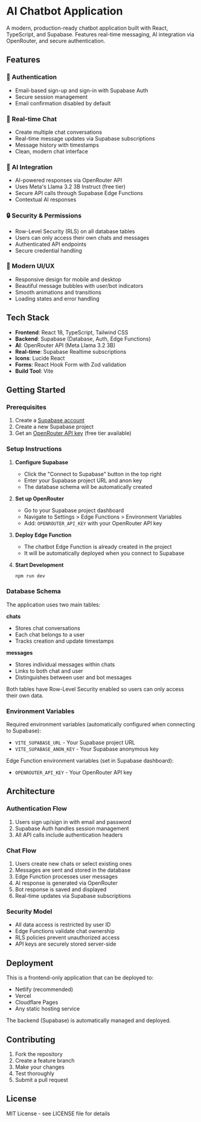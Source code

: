 # AI Chatbot Application

A modern, production-ready chatbot application built with React, TypeScript, and Supabase. Features real-time messaging, AI integration via OpenRouter, and secure authentication.

## Features

### 🔐 Authentication
- Email-based sign-up and sign-in with Supabase Auth
- Secure session management
- Email confirmation disabled by default

### 💬 Real-time Chat
- Create multiple chat conversations
- Real-time message updates via Supabase subscriptions
- Message history with timestamps
- Clean, modern chat interface

### 🤖 AI Integration
- AI-powered responses via OpenRouter API
- Uses Meta's Llama 3.2 3B Instruct (free tier)
- Secure API calls through Supabase Edge Functions
- Contextual AI responses

### 🔒 Security & Permissions
- Row-Level Security (RLS) on all database tables
- Users can only access their own chats and messages
- Authenticated API endpoints
- Secure credential handling

### 🎨 Modern UI/UX
- Responsive design for mobile and desktop
- Beautiful message bubbles with user/bot indicators
- Smooth animations and transitions
- Loading states and error handling

## Tech Stack

- **Frontend**: React 18, TypeScript, Tailwind CSS
- **Backend**: Supabase (Database, Auth, Edge Functions)
- **AI**: OpenRouter API (Meta Llama 3.2 3B)
- **Real-time**: Supabase Realtime subscriptions
- **Icons**: Lucide React
- **Forms**: React Hook Form with Zod validation
- **Build Tool**: Vite

## Getting Started

### Prerequisites

1. Create a [Supabase account](https://app.supabase.com)
2. Create a new Supabase project
3. Get an [OpenRouter API key](https://openrouter.ai) (free tier available)

### Setup Instructions

1. **Configure Supabase**
   - Click the "Connect to Supabase" button in the top right
   - Enter your Supabase project URL and anon key
   - The database schema will be automatically created

2. **Set up OpenRouter**
   - Go to your Supabase project dashboard
   - Navigate to Settings > Edge Functions > Environment Variables
   - Add: `OPENROUTER_API_KEY` with your OpenRouter API key

3. **Deploy Edge Function**
   - The chatbot Edge Function is already created in the project
   - It will be automatically deployed when you connect to Supabase

4. **Start Development**
   ```bash
   npm run dev
   ```

### Database Schema

The application uses two main tables:

**chats**
- Stores chat conversations
- Each chat belongs to a user
- Tracks creation and update timestamps

**messages** 
- Stores individual messages within chats
- Links to both chat and user
- Distinguishes between user and bot messages

Both tables have Row-Level Security enabled so users can only access their own data.

### Environment Variables

Required environment variables (automatically configured when connecting to Supabase):

- `VITE_SUPABASE_URL` - Your Supabase project URL
- `VITE_SUPABASE_ANON_KEY` - Your Supabase anonymous key

Edge Function environment variables (set in Supabase dashboard):

- `OPENROUTER_API_KEY` - Your OpenRouter API key

## Architecture

### Authentication Flow
1. Users sign up/sign in with email and password
2. Supabase Auth handles session management
3. All API calls include authentication headers

### Chat Flow
1. Users create new chats or select existing ones
2. Messages are sent and stored in the database
3. Edge Function processes user messages
4. AI response is generated via OpenRouter
5. Bot response is saved and displayed
6. Real-time updates via Supabase subscriptions

### Security Model
- All data access is restricted by user ID
- Edge Functions validate chat ownership
- RLS policies prevent unauthorized access
- API keys are securely stored server-side

## Deployment

This is a frontend-only application that can be deployed to:
- Netlify (recommended)
- Vercel
- Cloudflare Pages
- Any static hosting service

The backend (Supabase) is automatically managed and deployed.

## Contributing

1. Fork the repository
2. Create a feature branch
3. Make your changes
4. Test thoroughly
5. Submit a pull request

## License

MIT License - see LICENSE file for details